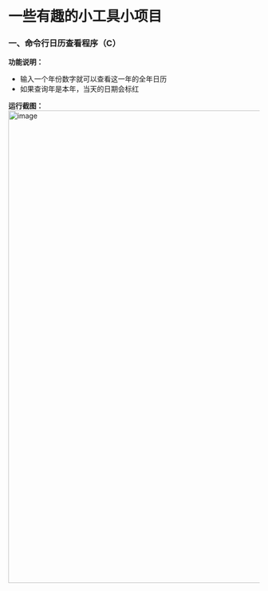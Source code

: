 # 一些有趣的小工具小项目

### 一、命令行日历查看程序（C）
**功能说明：** 
- 输入一个年份数字就可以查看这一年的全年日历
- 如果查询年是本年，当天的日期会标红

**运行截图：**
<img width="948" alt="image" src="https://github.com/chuzilaolin/FunBOX/assets/82101835/a2e6c90b-00a6-4320-aa21-4d7db6d3c25f">

